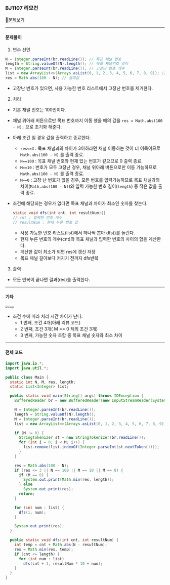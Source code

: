 ### BJ1107 리모컨

[📁문제보기](https://www.acmicpc.net/problem/1107)

---

#### 문제풀이

1. 변수 선언

```java
N = Integer.parseInt(br.readLine()); // 목표 채널 번호
length = String.valueOf(N).length(); // 목표 채널번호 길이
M = Integer.parseInt(br.readLine()); // 고장난 번호 개수
list = new ArrayList<>(Arrays.asList(0, 1, 2, 3, 4, 5, 6, 7, 8, 9)); // 사용 가능한 번호 리스트 
res = Math.abs(100 - N); // 결과값
```

- 고장난 번호가 있으면, 사용 가능한 번호 리스트에서 고장난 번호를 제거한다. 

2. 처리

- 기본 채널 번호는 100번이다.

- 채널 위아래 버튼으로만 목표 번호까지 이동 했을 때의 값을 `res = Math.abs(100 - N);` 으로 초기화 해준다.

- 아래 조건 일 경우 값을 출력하고 종료한다.

  - `res<=3` : 목표 채널과의 차이가 3이하라면 채널 이동하는 것이 더 이득이므로 `Math.abs(100 - N)` 를 출력 종료.
  - `N==100` : 목표 채널 번호와 현재 있는 번호가 같으므로 0 출력 종료.
  - `M==10` : 번호가 모두 고장난 경우, 채널 위아래 버튼으로만 이동 가능하므로 `Math.abs(100 - N)` 를 출력 종료.
  - `M==0` : 고장 난 번호가 없을 경우, 모든 번호를 입력가능하므로 목표 채널과의 차이(`Math.abs(100 - N)`)와 입력 가능한 번호 길이(`length`) 중 작은 값을 출력 종료.

- 조건에 해당되는 경우가 없다면 목표 채널과 차이가 최소인 숫자를 찾는다.

  ```java
  static void dfs(int cnt, int resultNum){}
  // cnt : 입력한 번호 개수
  // resultNum : 현재 누른 번호 값
  ```

  - 사용 가능한 번호 리스트(list)에서 하나씩 뽑아 dfs()를 돌린다.
  - 현재 누른 번호의 개수(cnt)와 목표 채널과 입력한 번호의 차이의 합을 계산한다.
  - 계산한 값이 최소가 되면 res에 갱신 저장
  - 목표 채널 길이보다 커지기 전까지 dfs반복

3. 출력

- 모든 반복이 끝나면 결과(res)를 출력한다.

---

#### 기타

<img src="https://github.com/yeonsu-k/STUDY/assets/83412032/f68345c4-983e-43dc-8ab7-f358163018a1" alt="image" style="zoom:50%;" />

- 조건 수에 따라 처리 시간 차이가 난다.
  - 1 번째, 조건 4개(아래 리뷰 코드)
  - 2 번째, 조건 3개( M == 0 제외 조건 3개)
  - 3 번째, 가능한 숫자 조합 중 목표 채널 숫자와 최소 차이 

---

#### 전체 코드

```java
import java.io.*;
import java.util.*;

public class Main {
  static int N, M, res, length;
  static List<Integer> list;

  public static void main(String[] args) throws IOException {
    BufferedReader br = new BufferedReader(new InputStreamReader(System.in));

    N = Integer.parseInt(br.readLine());
    length = String.valueOf(N).length(); 
    M = Integer.parseInt(br.readLine()); 
    list = new ArrayList<>(Arrays.asList(0, 1, 2, 3, 4, 5, 6, 7, 8, 9)); 

    if (M != 0) {
      StringTokenizer st = new StringTokenizer(br.readLine());
      for (int i = 0; i < M; i++) {
        list.remove(list.indexOf(Integer.parseInt(st.nextToken())));
      }
    }

    res = Math.abs(100 - N);
    if (res <= 3 || N == 100 || M == 10 || M == 0) {
      if (M == 0) {
        System.out.print(Math.min(res, length));
      } else
        System.out.print(res);
      return;
    }

    for (int num : list) {
      dfs(1, num);
    }

    System.out.print(res);
  }

  public static void dfs(int cnt, int resultNum) {
    int temp = cnt + Math.abs(N - resultNum);
    res = Math.min(res, temp);
    if (cnt <= length) {
      for (int num : list)
        dfs(cnt + 1, resultNum * 10 + num);
    }
  }
}
```

